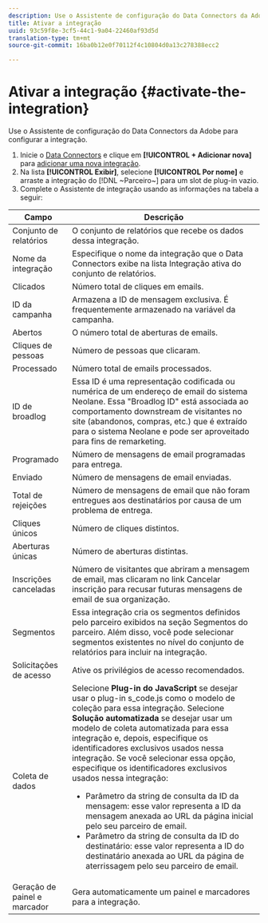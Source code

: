 ```yaml
---
description: Use o Assistente de configuração do Data Connectors da Adobe para configurar a integração.
title: Ativar a integração
uuid: 93c59f8e-3cf5-44c1-9a04-22460af93d5d
translation-type: tm+mt
source-git-commit: 16ba0b12e0f70112f4c10804d0a13c278388ecc2

---
```



# Ativar a integração {#activate-the-integration}

Use o Assistente de configuração do Data Connectors da Adobe para configurar a integração.

1. Inicie o [Data Connectors](https://marketing.adobe.com/resources/help/pt_BR/genesis/c_overview.html) e clique em **[!UICONTROL + Adicionar nova]** para [adicionar uma nova integração](https://marketing.adobe.com/resources/help/pt_BR/genesis/t_add_integration.html).
1. Na lista **[!UICONTROL Exibir]**, selecione **[!UICONTROL Por nome]** e arraste a integração do [!DNL ~Parceiro~] para um slot de plug-in vazio.
1. Complete o Assistente de integração usando as informações na tabela a seguir:

| Campo | Descrição |
|--- |--- |
| Conjunto de relatórios  | O conjunto de relatórios que recebe os dados dessa integração. |
| Nome da integração | Especifique o nome da integração que o Data Connectors exibe na lista Integração ativa do conjunto de relatórios. |
| Clicados | Número total de cliques em emails. |
| ID da campanha | Armazena a ID de mensagem exclusiva. É frequentemente armazenado na variável da campanha. |
| Abertos | O número total de aberturas de emails. |
| Cliques de pessoas | Número de pessoas que clicaram. |
| Processado | Número total de emails processados. |
| ID de broadlog | Essa ID é uma representação codificada ou numérica de um endereço de email do sistema Neolane. Essa &quot;Broadlog ID&quot; está associada ao comportamento downstream de visitantes no site (abandonos, compras, etc.) que é extraído para o sistema Neolane e pode ser aproveitado para fins de remarketing. |
| Programado | Número de mensagens de email programadas para entrega. |
| Enviado | Número de mensagens de email enviadas. |
| Total de rejeições | Número de mensagens de email que não foram entregues aos destinatários por causa de um problema de entrega. |
| Cliques únicos | Número de cliques distintos. |
| Aberturas únicas | Número de aberturas distintas. |
| Inscrições canceladas | Número de visitantes que abriram a mensagem de email, mas clicaram no link Cancelar inscrição para recusar futuras mensagens de email de sua organização. |
| Segmentos | Essa integração cria os segmentos definidos pelo parceiro exibidos na seção Segmentos do parceiro. Além disso, você pode selecionar segmentos existentes no nível do conjunto de relatórios para incluir na integração. |
| Solicitações de acesso | Ative os privilégios de acesso recomendados. |
| Coleta de dados | Selecione **Plug-in do JavaScript** se desejar usar o plug-in s_code.js como o modelo de coleção para essa integração. Selecione **Solução automatizada** se desejar usar um modelo de coleta automatizada para essa integração e, depois, especifique os identificadores exclusivos usados nessa integração. Se você selecionar essa opção, especifique os identificadores exclusivos usados nessa integração: <ul><li>Parâmetro da string de consulta da ID da mensagem: esse valor representa a ID da mensagem anexada ao URL da página inicial pelo seu parceiro de email.</li><li>Parâmetro da string de consulta da ID do destinatário: esse valor representa a ID do destinatário anexada ao URL da página de aterrissagem pelo seu parceiro de email.</li></ul> |
| Geração de painel e marcador | Gera automaticamente um painel e marcadores para a integração. |
